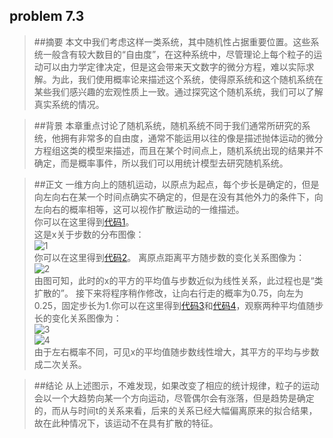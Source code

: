 ## problem 7.3

>##摘要
本文中我们考虑这样一类系统，其中随机性占据重要位置。这些系统一般含有较大数目的“自由度”，在这种系统中，尽管理论上每个粒子的运动可以由力学定律决定，但是这会带来天文数字的微分方程，难以实际求解。为此，我们使用概率论来描述这个系统，使得原系统和这个随机系统在某些我们感兴趣的宏观性质上一致。通过探究这个随机系统，我们可以了解真实系统的情况。

>##背景
本章重点讨论了随机系统，随机系统不同于我们通常所研究的系统，他拥有非常多的自由度，通常不能运用以往的像是描述抛体运动的微分方程组这类的模型来描述，而且在某个时间点上，随机系统出现的结果并不确定，而是概率事件，所以我们可以用统计模型去研究随机系统。

>##正文
一维方向上的随机运动，以原点为起点，每个步长是确定的，但是向左向右在某一个时间点确实不确定的，但是在没有其他外力的条件下，向左向右的概率相等，这可以视作扩散运动的一维描述。  
你可以在这里得到[代码1](https://github.com/zhangzhihan/computationalphysics_N2014301020035/blob/master/Chapter7/exercise15/problem7.3.1.py)。  
这是x关于步数的分布图像：  
![1](https://github.com/zhangzhihan/computationalphysics_N2014301020035/blob/master/Chapter7/exercise15/1.png)  
你可以在这里得到[代码2](https://github.com/zhangzhihan/computationalphysics_N2014301020035/blob/master/Chapter7/exercise15/problem7.3.2.py)。
离原点距离平方随步数的变化关系图像为：  
![2](https://github.com/zhangzhihan/computationalphysics_N2014301020035/blob/master/Chapter7/exercise15/2.png)  
由图可知，此时的x的平方的平均值与步数近似为线性关系，此过程也是“类扩散的”。
接下来将程序稍作修改，让向右行走的概率为0.75，向左为0.25，固定步长为1.你可以在这里得到[代码3](https://github.com/zhangzhihan/computationalphysics_N2014301020035/blob/master/Chapter7/exercise15/problem7.3.3.py)和[代码4](https://github.com/zhangzhihan/computationalphysics_N2014301020035/blob/master/Chapter7/exercise15/problem7.3.4.py)，观察两种平均值随步长的变化关系图像为：  
![3](https://github.com/zhangzhihan/computationalphysics_N2014301020035/blob/master/Chapter7/exercise15/3.png)  
![4](https://github.com/zhangzhihan/computationalphysics_N2014301020035/blob/master/Chapter7/exercise15/4.png)  
由于左右概率不同，可见x的平均值随步数线性增大，其平方的平均与步数成二次关系。

>##结论
从上述图示，不难发现，如果改变了相应的统计规律，粒子的运动会以一个大趋势向某一个方向运动，尽管偶尔会有涨落，但是趋势是确定的，而从与时间t的关系来看，后来的关系已经大幅偏离原来的拟合结果，故在此种情况下，该运动不在具有扩散的特征。

